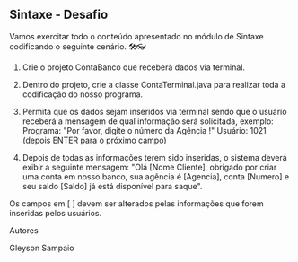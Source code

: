 ## Sintaxe - Desafio

Vamos exercitar todo o conteúdo apresentado no módulo de Sintaxe codificando o seguinte cenário. 🛠️👓

1. Crie o projeto ContaBanco que receberá dados via terminal.

2. Dentro do projeto, crie a classe ContaTerminal.java para realizar toda a codificação do nosso programa.

3. Permita que os dados sejam inseridos via terminal sendo que o usuário receberá a mensagem de qual informação será solicitada, exemplo:
Programa: "Por favor, digite o número da Agência !"
Usuário: 1021 (depois ENTER para o próximo campo)

4. Depois de todas as informações terem sido inseridas, o sistema deverá exibir a seguinte mensagem:
"Olá [Nome Cliente], obrigado por criar uma conta em nosso banco, sua agência é [Agencia], conta [Numero] e seu saldo [Saldo] já está disponível para saque".

Os campos em [ ] devem ser alterados pelas informações que forem inseridas pelos usuários.

Autores

Gleyson Sampaio
